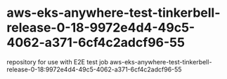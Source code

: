 # aws-eks-anywhere-test-tinkerbell-release-0-18-9972e4d4-49c5-4062-a371-6cf4c2adcf96-55
repository for use with E2E test job aws-eks-anywhere-test-tinkerbell-release-0-18:9972e4d4-49c5-4062-a371-6cf4c2adcf96-55
